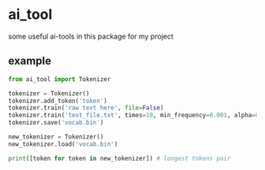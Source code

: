 # ai_tool

some useful ai-tools in this package for my project

## example

```python
from ai_tool import Tokenizer

tokenizer = Tokenizer()
tokenizer.add_token('token')
tokenizer.train('raw text here', file=False)
tokenizer.train('text_file.txt', times=10, min_frequency=0.001, alpha=0.0005)
tokenizer.save('vocab.bin')

new_tokenizer = Tokenizer()
new_tokenizer.load('vocab.bin')

print([token for token in new_tokenizer]) # longest tokens pair
```
